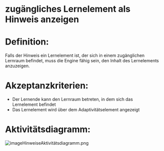 # zugängliches Lernelement als Hinweis anzeigen


# Definition:
Falls der Hinweis ein Lernelement ist, der sich in einem zugänglichen Lernraum befindet,
muss die Engine fähig sein, den Inhalt des Lernelements anzuzeigen.

# Akzeptanzkriterien:
- Der Lernende kann den Lernraum betreten, in dem sich das Lernelement befindet
- Das Lernelement wird über dem Adaptivitätselement angezeigt 


# Aktivitätsdiagramm:
![imageHinweiseAktivitätsdiagramm.png](imageHinweiseAktivitätsdiagramm.png)
